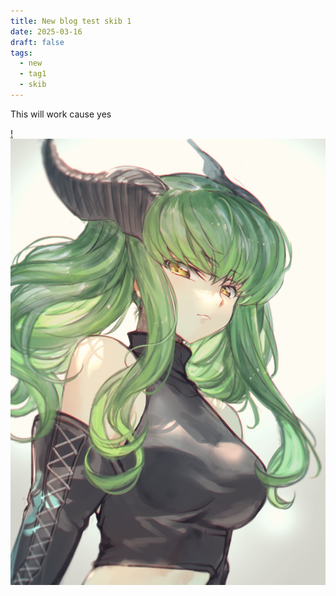 ```yaml
---
title: New blog test skib 1
date: 2025-03-16
draft: false
tags:
  - new
  - tag1
  - skib
---
```

This will work cause yes

[!![Image Description](/images/320c7d4d06a76b1b54e598c254c66bda.png)]()